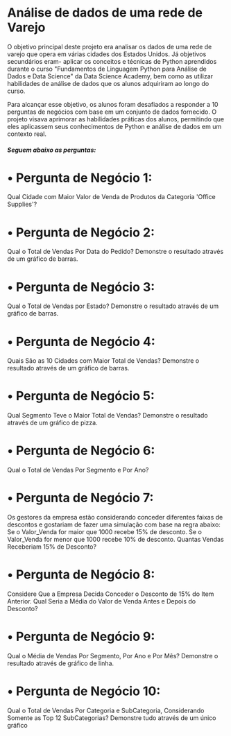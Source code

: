 # Análise de dados de uma rede de Varejo

O objetivo principal deste projeto era analisar os dados de uma rede de varejo que opera em várias cidades dos Estados Unidos. 
Já objetivos secundários eram- aplicar os conceitos e técnicas de Python aprendidos durante o curso "Fundamentos de Linguagem Python para Análise de Dados e Data Science" 
da Data Science Academy, bem como as utilizar habilidades de análise de dados que os alunos adquiriram ao longo do curso.

Para alcançar esse objetivo, os alunos foram desafiados a responder a 10 perguntas de negócios com base em um conjunto de dados fornecido. 
O projeto visava aprimorar as habilidades práticas dos alunos, permitindo que eles aplicassem seus conhecimentos de Python e análise de dados em um contexto real.

##### Seguem abaixo as perguntas:

# • Pergunta de Negócio 1:
Qual Cidade com Maior Valor de Venda de Produtos da Categoria 'Office Supplies'?

# • Pergunta de Negócio 2:
Qual o Total de Vendas Por Data do Pedido?
Demonstre o resultado através de um gráfico de barras.

# • Pergunta de Negócio 3:
Qual o Total de Vendas por Estado?
Demonstre o resultado através de um gráfico de barras.

# • Pergunta de Negócio 4:
Quais São as 10 Cidades com Maior Total de Vendas?
Demonstre o resultado através de um gráfico de barras.

# • Pergunta de Negócio 5:
Qual Segmento Teve o Maior Total de Vendas?
Demonstre o resultado através de um gráfico de pizza.

# • Pergunta de Negócio 6:
Qual o Total de Vendas Por Segmento e Por Ano?

# • Pergunta de Negócio 7:
Os gestores da empresa estão considerando conceder diferentes faixas de descontos e gostariam de fazer uma simulação com base na regra abaixo:
Se o Valor_Venda for maior que 1000 recebe 15% de desconto.
Se o Valor_Venda for menor que 1000 recebe 10% de desconto.
Quantas Vendas Receberiam 15% de Desconto?

# • Pergunta de Negócio 8:
Considere Que a Empresa Decida Conceder o Desconto de 15% do Item Anterior. Qual Seria a Média do Valor de Venda Antes e Depois do Desconto?

# • Pergunta de Negócio 9:
Qual o Média de Vendas Por Segmento, Por Ano e Por Mês?
Demonstre o resultado através de gráfico de linha.

# • Pergunta de Negócio 10:
Qual o Total de Vendas Por Categoria e SubCategoria, Considerando Somente as Top 12 SubCategorias?
Demonstre tudo através de um único gráfico


